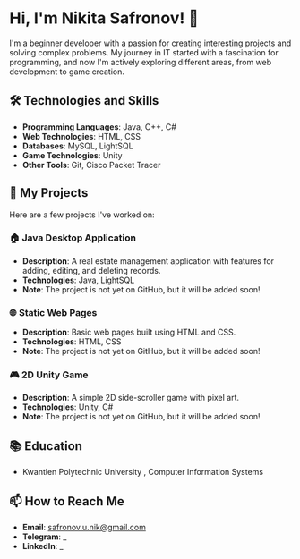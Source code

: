 # Hi, I'm Nikita Safronov! 👋

I'm a beginner developer with a passion for creating interesting projects and solving complex problems. My journey in IT started with a fascination for programming, and now I'm actively exploring different areas, from web development to game creation.

## 🛠️ Technologies and Skills
- **Programming Languages**: Java, C++, C#
- **Web Technologies**: HTML, CSS
- **Databases**: MySQL, LightSQL
- **Game Technologies**: Unity
- **Other Tools**: Git, Cisco Packet Tracer

## 🚀 My Projects
Here are a few projects I've worked on:

### 🏠 Java Desktop Application
- **Description**: A real estate management application with features for adding, editing, and deleting records.
- **Technologies**: Java, LightSQL
- **Note**: The project is not yet on GitHub, but it will be added soon!

### 🌐 Static Web Pages
- **Description**: Basic web pages built using HTML and CSS.
- **Technologies**: HTML, CSS
- **Note**: The project is not yet on GitHub, but it will be added soon!

### 🎮 2D Unity Game
- **Description**: A simple 2D side-scroller game with pixel art.
- **Technologies**: Unity, C#
- **Note**: The project is not yet on GitHub, but it will be added soon!

## 📚 Education
- Kwantlen Polytechnic University , Computer Information Systems

## 📫 How to Reach Me
- **Email**: safronov.u.nik@gmail.com
- **Telegram**: _
- **LinkedIn**: _
